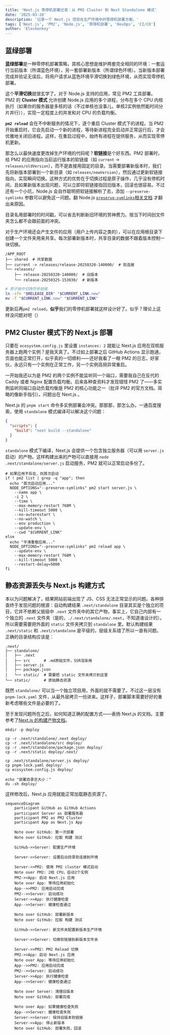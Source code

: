 ```yaml
---
title: 'Next.js 零停机部署记录：从 PM2 Cluster 到 Next Standalone 模式'
date: '2025-03-28'
description: '记录一个 Next.js 项目在生产环境中的零停机部署方案。'
tags: ['Next.js', 'PM2', 'Node.js', '零停机部署', 'DevOps', 'CI/CD']
author: 'Elecmonkey'
---
```


## 蓝绿部署

**蓝绿部署**是一种零停机部署策略，其核心思想是维护两套完全相同的环境：一套运行当前版本（所谓蓝色环境），另一套部署新版本（所谓绿色环境）。当新版本部署完成并验证无误后，将用户请求从蓝色环境平滑切换到绿色环境，从而实现零停机部署。

这个**平滑切换**就很玄学了。对于 Node.js 支持的应用，常见 PM2 工具部署。PM2 的 **Cluster 模式** 允许创建 Node.js 应用的多个进程，分布在多个 CPU 内核执行（如果你的服务器是多核的话（不过单核也没事儿，单核2实例依然能时间分片并行）），实现一定程度上的并发和对 CPU 的负载均衡。

**`pm2 reload`** 会在不中断服务的情况下，逐个重启 Cluster 模式下的进程。当 PM2 开始重启时，它会先启动一个新的进程，等待新进程完全启动并正常运行后，才会优雅地关闭旧进程。这样，在重启过程中，始终有进程在提供服务，从而实现零停机更新。

那怎么以最快速度更改掉生产环境的代码呢？**软链接**是个好东西。PM2 部署时，给 PM2 的应用指向当前运行版本的软链接（如 `current` -> `releases/oldVersion`），而不是直接用固定的目录。当需要部署新版本时，我们先将新版本部署到一个新目录（如 `releases/newVersion`），然后通过更新软链接指向，实现瞬间切换。这种方式的优势在于切换过程是原子操作，几乎没有停机时间，且如果新版本出现问题，可以立即将软链接指回旧版本，回滚也很容易。不过还有一个小坑，Node.js 会自作聪明把软链接解析了去，添加 `--preserve-symlinks` 参数可以避免这一问题。翻 Node.js [`preserve-symlinks`相关文档](https://nodejs.org/api/cli.html#cli_preserve_symlinks) 才翻出来原因。

目录名用部署时的时间戳，可以省去判断新旧环境的劳神费力。按当下时间创文件夹怎么都不会跟前面的冲突。

对于生产环境还会产生文件的应用（用户上传内容之类的），可以在应用根目录下创建一个文件夹用来共享。每次部署新版本时，共享目录的数据不跟着版本控制一块切换。

```dir
/APP_ROOT
├── shared  # 共享数据
├── current -> releases/release-20250320-140000/  # 软连接
└── releases/
    ├── release-20250320-140000/  # 旧版本
    └── release-20250325-153030/  # 新版本
```

```bash
# 原子操作切换符号链接
ln -sfn "$RELEASE_DIR" "$CURRENT_LINK.new"
mv -T "$CURRENT_LINK.new" "$CURRENT_LINK"
```

更新后再`pm2 reload`，**似乎**我们的零停机部署就这样设计好了。似乎？理论上这样没问题对吧（）

## PM2 Cluster 模式下的 Next.js 部署

只要在 `ecosystem.config.js` 里设置 `instances: 2` 就能让 Next.js 应用在双核服务器上跑两个实例？是我天真了。不过如上部署之后 GitHub Actions 显示跑通，页面也能正常打开，似乎真的一切顺利——还好我看了一眼 PM2 的日志，好家伙，永远只有一个实例在正常工作，另一个实例高频异常重启。

一开始我还以为是 PM2 的两个实例不能监听同一个端口，需要我自己在反代的 Caddy 或者 Nginx 配置负载均衡。后来各种查资料才发现错怪 PM2 了——多实例监听同端口自动负载均衡是 PM2 的核心功能之一（批评 PM2 的官方文档。简略的像新手指引）。问题出在 Next.js 。

Next.js 的 `pnpm start` 命令多实例部署会冲突。那那那，那怎么办。一通百度搜索，使用 `standalone` 模式编译可以解决这个问题：

```json
{
  "scripts": {
    "build": "next build --standalone"
  }
}
```

`standalone` 模式下编译，Next.js 会提供一个包含独立服务器（可以用 `server.js` 启动）的产物。这样构建出来的产物可以直接用 `node .next/standalone/server.js` 启动服务，PM2 就可以正常启动多份了。

```shell
# 如果应用不存在，则首次启动
if ! pm2 list | grep -q "app"; then
  echo "首次启动应用..."
  NODE_OPTIONS="--preserve-symlinks" pm2 start server.js \
    --name app \
    -i 2 \
    --time \
    --max-memory-restart 768M \
    --kill-timeout 5000 \
    --no-autorestart \
    --no-watch \
    --env production \
    --update-env \
    --cwd "$CURRENT_LINK"
else
  echo "平滑重载应用..."
  NODE_OPTIONS="--preserve-symlinks" pm2 reload app \
    --update-env \
    --max-memory-restart 768M \
    --kill-timeout 5000 \
    --restart-delay=5000
fi
```

## 静态资源丢失与 Next.js 构建方式

本以为问题解决了，结果网站前端出现了 JS、CSS 无法正常显示的问题。各种排查终于发现问题的根源：自动构建结果 `.next/standalone` 目录其实是个独立的项目，它并不依赖父层级中 `.next` 文件夹中的其它产物，事实上，它自己内部有一个独立的 `.next` 文件夹（是的，`./.next/standalone/.next`，不知道谁设计的）。所以需要需要把外面的 `static` 文件夹拷贝到 `standalone` 里。默认构建结果 `.next/static` 和 `.next/standalone` 是平级的，层级关系错了所以一直有问题。正确的目录结构应该是：

```dir
.next/
├── standalone/
│   ├── .next
│   ├── src      # .md原始文件，SSR渲染用
│   ├── server.js
│   ├── package.json
│   └── static/  # 需要把 static 文件夹拷贝到这里
└── static/      # 原始静态资源
```

既然 `standalone/` 可以当一个独立项目用，外面的就不需要了。不过这一层没有 `pnpm-lock.yaml` 文件，从最外层拷贝一份进来。这样子，部署脚本需要好好的重新考虑哪些文件是必要的了。

至于发现问题所在之后，如何知道正确的配置方式——表扬 Next.js 的文档。主要参考了[Next.js 的构建产物文档](https://nextjs.org/docs/app/api-reference/config/next-config-js/output)。

```shell
mkdir -p deploy

cp -r .next/standalone/.next deploy/
cp -r .next/standalone/src deploy/
cp -r .next/standalone/package.json deploy/
cp -r .next/static deploy/.next/

cp .next/standalone/server.js deploy/
cp pnpm-lock.yaml deploy/
cp ecosystem.config.js deploy/

echo "部署目录总大小："
du -sh deploy/
```

这样修改后，Next.js 应用就能正常加载静态资源了。

```mermaid
sequenceDiagram
    participant GitHub as GitHub Actions
    participant Server as 部署服务器
    participant PM2 as PM2 Cluster
    participant App as Next.js App

    Note over GitHub: 第一次部署
    Note over GitHub: 拉取 构建 测试

    GitHub->>Server: 配置生产环境

    Server->>Server: 设置启动目录软连接到环境

    Server->>PM2: 使用 PM2 cluster 模式启动
    Note over PM2: 2核 CPU，启动2个实例
    PM2->>App: 启动 Next.js 应用
    Note over App: 等待应用初始化
    App-->>PM2: 应用启动完成
    PM2-->>Server: 启动成功
    Server->>App: 执行健康检查
    App-->>Server: 健康检查通过

    Note over GitHub: 部署新版本
    Note over GitHub: 拉取 构建 测试

    GitHub->>Server: 新文件夹配置新版本生产环境

    Server->>Server: 切换软链接到新版本文件夹

    Server->>PM2: PM2 Reload 切换
    PM2->>App: 启动 Next.js 应用
    Note over App: 等待应用初始化
    App-->>PM2: 应用启动完成
    PM2-->>Server: 启动成功
    Server->>App: 执行健康检查
    App-->>Server: 健康检查通过

    Note over Server: 清理旧版本
    Note over GitHub: 部署完成

    Note over App: 如果健康检查失败
    App-->>Server: 健康检查失败
    Server->>Server: 保持旧版本软链接
    Server->>App: 停止新版本
    Note over GitHub: 部署失败，回滚
```
